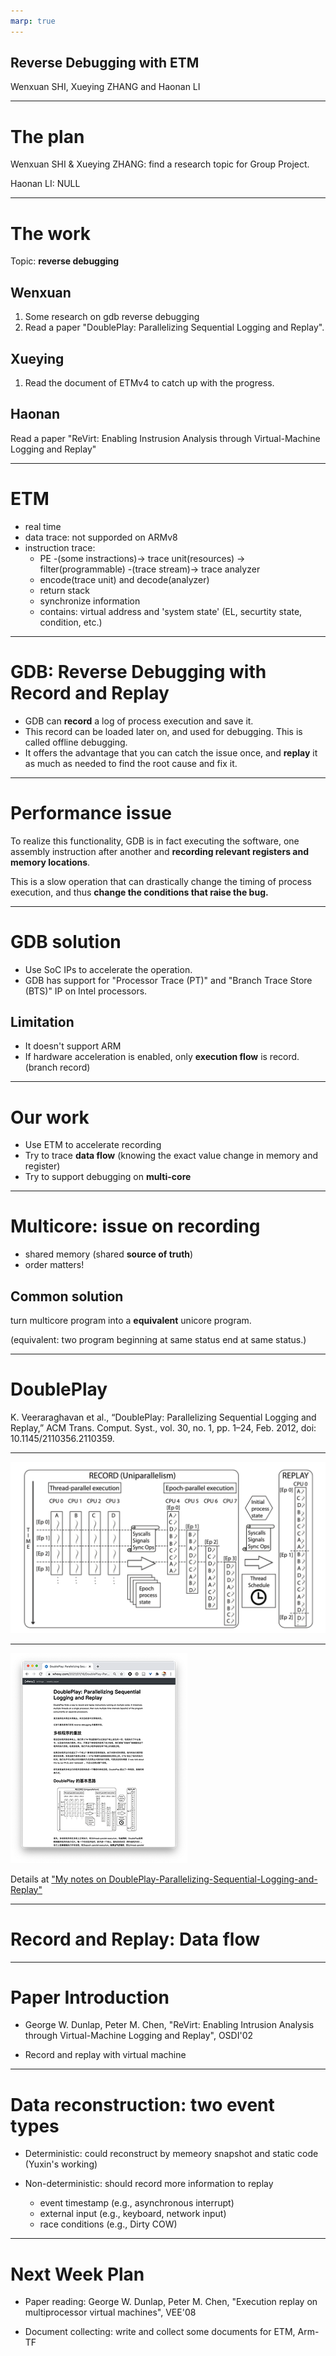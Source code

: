 ```yaml
---
marp: true
---
```


## Reverse Debugging with ETM

Wenxuan SHI, Xueying ZHANG and Haonan LI

---

# The plan

Wenxuan SHI & Xueying ZHANG: find a research topic for Group Project.

Haonan LI: NULL

---

# The work

Topic: **reverse debugging**

## Wenxuan
1. Some research on gdb reverse debugging
2. Read a paper "DoublePlay: Parallelizing Sequential Logging and Replay".

## Xueying
1. Read the document of ETMv4 to catch up with the progress.

## Haonan
Read a paper "ReVirt: Enabling Instrusion Analysis through Virtual-Machine Logging and Replay"

---

# ETM

- real time
- data trace: not supporded on ARMv8
- instruction trace:
  - PE -(some instractions)-> trace unit(resources) -> filter(programmable) -(trace stream)-> trace analyzer
  - encode(trace unit) and decode(analyzer)
  - return stack
  - synchronize information
  - contains: virtual address and 'system state' (EL, securtity state, condition, etc.)

---

# GDB: Reverse Debugging with Record and Replay

- GDB can **record** a log of process execution and save it.
- This record can be loaded later on, and used for debugging. This is called offline debugging.
- It offers the advantage that you can catch the issue once, and **replay** it as much as needed to find the root cause and fix it.

---

# Performance issue

To realize this functionality, GDB is in fact executing the software, one assembly instruction after another and **recording relevant registers and memory locations**.

This is a slow operation that can drastically change the timing of process execution, and thus **change the conditions that raise the bug.**

---

# GDB solution

- Use SoC IPs to accelerate the operation.
- GDB has support for "Processor Trace (PT)" and "Branch Trace Store (BTS)" IP on Intel processors.


## Limitation

- It doesn't support ARM
- If hardware acceleration is enabled, only **execution flow** is record. (branch record)

---

# Our work

- Use ETM to accelerate recording
- Try to trace **data flow** (knowing the exact value change in memory and register)
- Try to support debugging on **multi-core**

---

# Multicore: issue on recording

- shared memory (shared **source of truth**)
- order matters!

## Common solution

turn multicore program into a **equivalent** unicore program.

(equivalent: two program beginning at same status end at same status.)

---

# DoublePlay

K. Veeraraghavan et al., “DoublePlay: Parallelizing Sequential Logging and Replay,” ACM Trans. Comput. Syst., vol. 30, no. 1, pp. 1–24, Feb. 2012, doi: 10.1145/2110356.2110359.

---

![](doubleplay.png)

---

![](notes.png)

Details at ["My notes on DoublePlay-Parallelizing-Sequential-Logging-and-Replay"](https://www.whexy.com/2021/01/16/DoublePlay-Parallelizing-Sequential-Logging-and-Replay/)

---

# Record and Replay: Data flow


---

# Paper Introduction

- George W. Dunlap, Peter M. Chen, "ReVirt: Enabling Intrusion Analysis through Virtual-Machine Logging and Replay", OSDI'02

- Record and replay with virtual machine



---

# Data reconstruction: two event types

- Deterministic: could reconstruct by memeory snapshot and static code (Yuxin's working)

- Non-deterministic: should record more information to replay
    - event timestamp (e.g., asynchronous interrupt)
    - external input (e.g., keyboard, network input)
    - race conditions (e.g., Dirty COW)

---

# Next Week Plan

- Paper reading: George W. Dunlap, Peter M. Chen, "Execution replay on multiprocessor virtual machines", VEE'08

- Document collecting: write and collect some documents for ETM, Arm-TF

